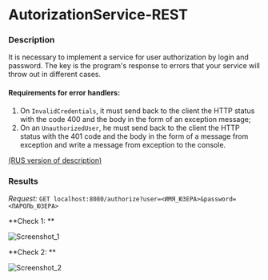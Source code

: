 # AutorizationService-REST
### Description
It is necessary to implement a service for user authorization by login and password. The key is the program's response to errors that your service will throw out in 
different cases.


#### Requirements for error handlers:
1. On ```InvalidCredentials```, it must send back to the client the HTTP status with the code 400 and the body in the form of an exception message;
2. On an ```UnauthorizedUser```, he must send back to the client the HTTP status with the 401 code and the body in the form of a message from exception and write a
 message from exception to the console.
 
<a href="https://github.com/netology-code/jd-homeworks/tree/master/spring_boot_rest"> (RUS version of description)</a>
 
 ### Results
_Request:_ ```GET localhost:8080/authorize?user=<ИМЯ_ЮЗЕРА>&password=<ПАРОЛЬ_ЮЗЕРА>```

**Check 1: **

![Screenshot_1](https://user-images.githubusercontent.com/63547457/233495282-a3288b93-a093-4bb3-9f01-ffc5bbc60590.png)

**Check 2: **

![Screenshot_2](https://user-images.githubusercontent.com/63547457/233495349-435e2d56-3066-457f-9ee5-4e5e41813364.png)

